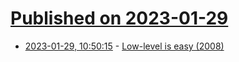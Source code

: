 # [Published on 2023-01-29](index.md)

* [2023-01-29, 10:50:15](https://news.ycombinator.com/item?id=34566918) - [Low-level is easy (2008)](http://yosefk.com/blog/low-level-is-easy.html)
